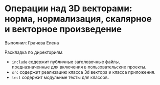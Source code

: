 # Операции над 3D векторами: норма, нормализация, скалярное и векторное произведение

Выполнил: Грачева Елена

Раскладка по директориям:

  - `include` содержит публичные заголовочные файлы, предназначенные для
    включения в пользовательские проекты.
  - `src` содержит реализацию класса 3d вектора и класса приложения.
  - `test` содержит модульные тесты для классов.

<!-- - `docs` содержит документацию на класс. -->
